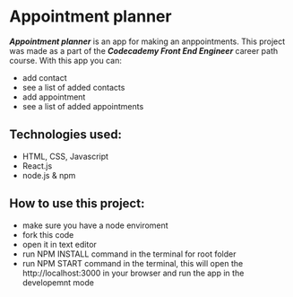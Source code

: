 # Appointment planner

**_Appointment planner_** is an app for making an anppointments. This project was made as a part of the **_Codecademy Front End Engineer_** career path course.
With this app you can:

- add contact
- see a list of added contacts
- add appointment
- see a list of added appointments

## Technologies used:

- HTML, CSS, Javascript
- React.js
- node.js & npm

## How to use this project:

- make sure you have a node enviroment
- fork this code
- open it in text editor
- run NPM INSTALL command in the terminal for root folder
- run NPM START command in the terminal, this will open the http://localhost:3000 in your browser and run the app in the developemnt mode
